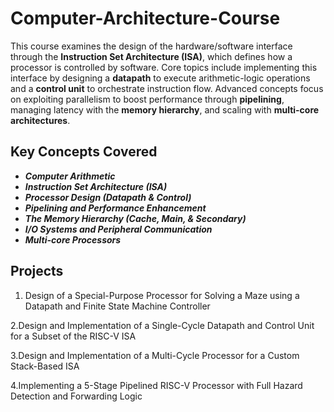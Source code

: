 # Computer-Architecture-Course

This course examines the design of the hardware/software interface through the **Instruction Set Architecture (ISA)**, which defines how a processor is controlled by software. Core topics include implementing this interface by designing a **datapath** to execute arithmetic-logic operations and a **control unit** to orchestrate instruction flow. Advanced concepts focus on exploiting parallelism to boost performance through **pipelining**, managing latency with the **memory hierarchy**, and scaling with **multi-core architectures**.


## Key Concepts Covered 

* **_Computer Arithmetic_**
* **_Instruction Set Architecture (ISA)_**
* **_Processor Design (Datapath & Control)_**
* **_Pipelining and Performance Enhancement_**
* **_The Memory Hierarchy (Cache, Main, & Secondary)_**
* **_I/O Systems and Peripheral Communication_**
* **_Multi-core Processors_**


## Projects 

1. Design of a Special-Purpose Processor for Solving a Maze using a Datapath and Finite State Machine Controller

2.Design and Implementation of a Single-Cycle Datapath and Control Unit for a Subset of the RISC-V ISA

3.Design and Implementation of a Multi-Cycle Processor for a Custom Stack-Based ISA

4.Implementing a 5-Stage Pipelined RISC-V Processor with Full Hazard Detection and Forwarding Logic
